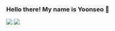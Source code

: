 ### Hello there! My name is Yoonseo 👋

<a href="https://www.instagram.com/2.22_ys/"><img src="https://img.shields.io/badge/Instagram-E4405F?style=flat-square&logo=instagram&logoColor=white"/></a>
<a href="https://github.com/222ys"><img src="https://hits.seeyoufarm.com/api/count/incr/badge.svg?url=https%3A%2F%2Fgithub.com%2F222ys%2F&count_bg=%23555555&title_bg=%23181717&icon=github.svg&icon_color=%23E7E7E7&title=Github&edge_flat=false"/></a>


<!--
**222ys/222ys** is a ✨ _special_ ✨ repository because its `README.md` (this file) appears on your GitHub profile.

Here are some ideas to get you started:

- 🔭 I’m currently working on ...
- 🌱 I’m currently learning ...
- 👯 I’m looking to collaborate on ...
- 🤔 I’m looking for help with ...
- 💬 Ask me about ...
- 📫 How to reach me: ...
- 😄 Pronouns: ...
- ⚡ Fun fact: ...
-->
